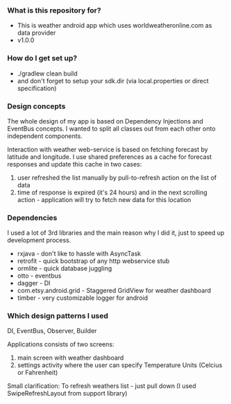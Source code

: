 ### What is this repository for? ###

* This is weather android app which uses worldweatheronline.com as data provider
* v1.0.0

### How do I get set up? ###

* ./gradlew clean build
* and don't forget to setup your sdk.dir (via local.properties or direct specification)

### Design concepts ###

The whole design of my app is based on Dependency Injections and EventBus concepts.
I wanted to split all classes out from each other onto independent components.

Interaction with weather web-service is based on fetching forecast by latitude and longitude.
I use shared preferences as a cache for forecast responses and update this cache in two cases:

1. user refreshed the list manually by pull-to-refresh action on the list of data
2. time of response is expired (it's 24 hours) and in the next scrolling action - application will try to fetch new data for this location

### Dependencies ###
I used a lot of 3rd libraries and the main reason why I did it, just to speed up development process.

* rxjava - don't like to hassle with AsyncTask
* retrofit - quick bootstrap of any http webservice stub
* ormlite - quick database juggling
* otto - eventbus
* dagger - DI
* com.etsy.android.grid - Staggered GridView for weather dashboard
* timber - very customizable logger for android

### Which design patterns I used ###
DI, EventBus, Observer, Builder

Applications consists of two screens:

 1. main screen with weather dashboard
 2. settings activity where the user can specify Temperature Units (Celcius or Fahrenheit)

Small clarification: To refresh weathers list - just pull down (I used SwipeRefreshLayout from support library)